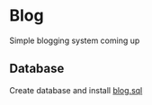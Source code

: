 # Blog
Simple blogging system coming up

## Database
Create database and install [blog.sql](https://github.com/joepdooper/blog/blob/development/blog.sql)
